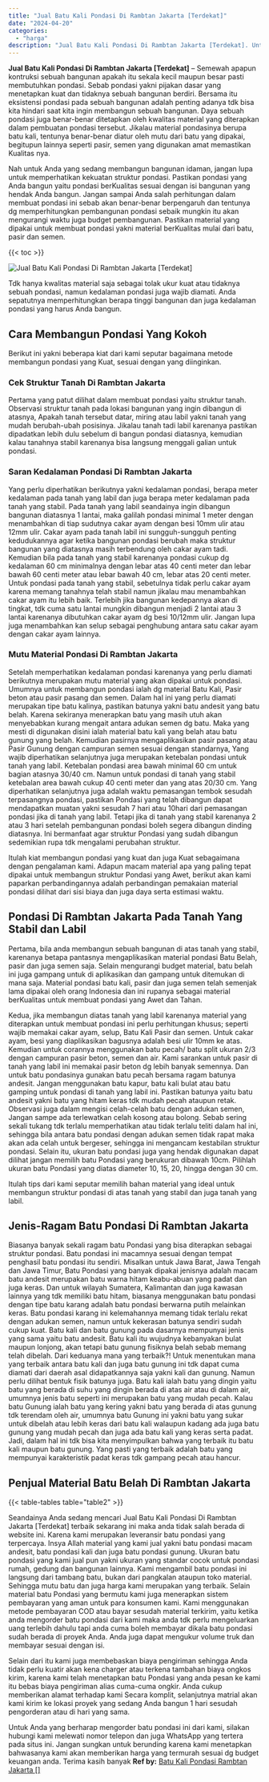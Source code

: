 ```yaml
---
title: "Jual Batu Kali Pondasi Di Rambtan Jakarta [Terdekat]"
date: "2024-04-20"
categories: 
  - "harga"
description: "Jual Batu Kali Pondasi Di Rambtan Jakarta [Terdekat]. Untuk Anda yang berharap mengorder batu pondasi ini dari kami, silakan hubungi kami melewati nomor tele..."
---
```


**Jual Batu Kali Pondasi Di Rambtan Jakarta \[Terdekat\]** – Semewah apapun kontruksi sebuah bangunan apakah itu sekala kecil maupun besar pasti membutuhkan pondasi. Sebab pondasi yakni pijakan dasar yang menetapkan kuat dan tidaknya sebuah bangunan berdiri. Bersama itu eksistensi pondasi pada sebuah bangunan adalah penting adanya tdk bisa kita hindari saat kita ingin membangun sebuah bangunan. Daya sebuah pondasi juga benar-benar ditetapkan oleh kwalitas material yang diterapkan dalam pembuatan pondasi tersebut. Jikalau material pondasinya berupa batu kali, tentunya benar-benar diatur oleh mutu dari batu yang dipakai, begitupun lainnya seperti pasir, semen yang digunakan amat memastikan Kualitas nya.

Nah untuk Anda yang sedang membangun bangunan idaman, jangan lupa untuk memperhatikan kekuatan struktur pondasi. Pastikan pondasi yang Anda bangun yaitu pondasi berKualitas sesuai dengan isi bangunan yang hendak Anda bangun. Jangan sampai Anda salah perhitungan dalam membuat pondasi ini sebab akan benar-benar berpengaruh dan tentunya dg memperhitungkan pembangunan pondasi sebaik mungkin itu akan mengurangi waktu juga budget pembangunan. Pastikan material yang dipakai untuk membuat pondasi yakni material berKualitas mulai dari batu, pasir dan semen.

{{< toc >}}

![Jual Batu Kali Pondasi Di Rambtan Jakarta [Terdekat]](/images/jual-batu-kali-32.png)

Tdk hanya kwalitas material saja sebagai tolak ukur kuat atau tidaknya sebuah pondasi, namun kedalaman pondasi juga wajib diamati. Anda sepatutnya memperhitungkan berapa tinggi bangunan dan juga kedalaman pondasi yang harus Anda bangun.

## Cara Membangun Pondasi Yang Kokoh

Berikut ini yakni beberapa kiat dari kami seputar bagaimana metode membangun pondasi yang Kuat, sesuai dengan yang diinginkan.

### Cek Struktur Tanah Di Rambtan Jakarta

Pertama yang patut dilihat dalam membuat pondasi yaitu struktur tanah. Observasi struktur tanah pada lokasi bangunan yang ingin dibangun di atasnya, Apakah tanah tersebut datar, miring atau labil yakni tanah yang mudah berubah-ubah posisinya. Jikalau tanah tadi labil karenanya pastikan dipadatkan lebih dulu sebelum di bangun pondasi diatasnya, kemudian kalau tanahnya stabil karenanya bisa langsung menggali galian untuk pondasi.

### Saran Kedalaman Pondasi Di Rambtan Jakarta

Yang perlu diperhatikan berikutnya yakni kedalaman pondasi, berapa meter kedalaman pada tanah yang labil dan juga berapa meter kedalaman pada tanah yang stabil. Pada tanah yang labil seandainya ingin dibangun bangunan diatasnya 1 lantai, maka galilah pondasi minimal 1 meter dengan menambahkan di tiap sudutnya cakar ayam dengan besi 10mm ulir atau 12mm ulir. Cakar ayam pada tanah labil ini sungguh-sungguh penting kedudukannya agar ketika bangunan pondasi berubah maka struktur bangunan yang diatasnya masih terbendung oleh cakar ayam tadi. Kemudian bila pada tanah yang stabil karenanya pondasi cukup dg kedalaman 60 cm minimalnya dengan lebar atas 40 centi meter dan lebar bawah 60 centi meter atau lebar bawah 40 cm, lebar atas 20 centi meter. Untuk pondasi pada tanah yang stabil, sebetulnya tidak perlu cakar ayam karena memang tanahnya telah stabil namun jikalau mau menambahkan cakar ayam itu lebih baik. Terlebih jika bangunan kedepannya akan di tingkat, tdk cuma satu lantai mungkin dibangun menjadi 2 lantai atau 3 lantai karenanya dibutuhkan cakar ayam dg besi 10/12mm ulir. Jangan lupa juga menambahkan kan selup sebagai penghubung antara satu cakar ayam dengan cakar ayam lainnya.

### Mutu Material Pondasi Di Rambtan Jakarta

Setelah memperhatikan kedalaman pondasi karenanya yang perlu diamati berikutnya merupakan mutu material yang akan dipakai untuk pondasi. Umumnya untuk membangun pondasi ialah dg material Batu Kali, Pasir beton atau pasir pasang dan semen. Dalam hal ini yang perlu diamati merupakan tipe batu kalinya, pastikan batunya yakni batu andesit yang batu belah. Karena sekiranya menerapkan batu yang masih utuh akan menyebabkan kurang mengait antara adukan semen dg batu. Maka yang mesti di digunakan disini ialah material batu kali yang belah atau batu gunung yang belah. Kemudian pasirnya mengaplikasikan pasir pasang atau Pasir Gunung dengan campuran semen sesuai dengan standarnya, Yang wajib diperhatikan selanjutnya juga merupakan ketebalan pondasi untuk tanah yang labil. Ketebalan pondasi area bawah minimal 60 cm untuk bagian atasnya 30/40 cm. Namun untuk pondasi di tanah yang stabil ketebalan area bawah cukup 40 centi meter dan yang atas 20/30 cm. Yang diperhatikan selanjutnya juga adalah waktu pemasangan tembok sesudah terpasangnya pondasi, pastikan Pondasi yang telah dibangun dapat mendapatkan muatan yakni sesudah 7 hari atau 10hari dari pemasangan pondasi jika di tanah yang labil. Tetapi jika di tanah yang stabil karenanya 2 atau 3 hari setelah pembangunan pondasi boleh segera dibangun dinding diatasnya. Ini bermanfaat agar struktur Pondasi yang sudah dibangun sedemikian rupa tdk mengalami perubahan struktur.

Itulah kiat membangun pondasi yang kuat dan juga Kuat sebagaimana dengan pengalaman kami. Adapun macam material apa yang paling tepat dipakai untuk membangun struktur Pondasi yang Awet, berikut akan kami paparkan perbandingannya adalah perbandingan pemakaian material pondasi dilihat dari sisi biaya dan juga daya serta estimasi waktu.

## Pondasi Di Rambtan Jakarta Pada Tanah Yang Stabil dan Labil

Pertama, bila anda membangun sebuah bangunan di atas tanah yang stabil, karenanya betapa pantasnya mengaplikasikan material pondasi Batu Belah, pasir dan juga semen saja. Selain mengurangi budget material, batu belah ini juga gampang untuk di aplikasikan dan gampang untuk ditemukan di mana saja. Material pondasi batu kali, pasir dan juga semen telah semenjak lama dipakai oleh orang Indonesia dan ini rupanya sebagai material berKualitas untuk membuat pondasi yang Awet dan Tahan.

Kedua, jika membangun diatas tanah yang labil karenanya material yang diterapkan untuk membuat pondasi ini perlu perhitungan khusus; seperti wajib memakai cakar ayam, selup, Batu Kali Pasir dan semen. Untuk cakar ayam, besi yang diaplikasikan bagusnya adalah besi ulir 10mm ke atas. Kemudian untuk corannya menggunakan batu pecah/ batu split ukuran 2/3 dengan campuran pasir beton, semen dan air. Kami sarankan untuk pasir di tanah yang labil ini memakai pasir beton dg lebih banyak semennya. Dan untuk batu pondasinya gunakan batu pecah bersama ragam batunya andesit. Jangan menggunakan batu kapur, batu kali bulat atau batu gamping untuk pondasi di tanah yang labil ini. Pastikan batunya yaitu batu andesit yakni batu yang hitam keras tdk mudah pecah ataupun retak. Observasi juga dalam mengisi celah-celah batu dengan adukan semen, Jangan sampe ada terlewatkan celah kosong atau bolong. Sebab sering sekali tukang tdk terlalu memperhatikan atau tidak terlalu teliti dalam hal ini, sehingga bila antara batu pondasi dengan adukan semen tidak rapat maka akan ada celah untuk bergeser, sehingga ini mengancam kestabilan struktur pondasi. Selain itu, ukuran batu pondasi juga yang hendak digunakan dapat dilihat jangan memilih batu Pondasi yang berukuran dibawah 10cm. Pilihlah ukuran batu Pondasi yang diatas diameter 10, 15, 20, hingga dengan 30 cm.

Itulah tips dari kami seputar memilih bahan material yang ideal untuk membangun struktur pondasi di atas tanah yang stabil dan juga tanah yang labil.

## Jenis-Ragam Batu Pondasi Di Rambtan Jakarta

Biasanya banyak sekali ragam batu Pondasi yang bisa diterapkan sebagai struktur pondasi. Batu pondasi ini macamnya sesuai dengan tempat penghasil batu pondasi itu sendiri. Misalkan untuk Jawa Barat, Jawa Tengah dan Jawa Timur, Batu Pondasi yang banyak dipakai jenisnya adalah macam batu andesit merupakan batu warna hitam keabu-abuan yang padat dan juga keras. Dan untuk wilayah Sumatera, Kalimantan dan juga kawasan lainnya yang tdk memiliki batu hitam, biasanya menggunakan batu pondasi dengan tipe batu karang adalah batu pondasi berwarna putih melainkan keras. Batu pondasi karang ini kelemahannya memang tidak terlalu rekat dengan adukan semen, namun untuk kekerasan batunya sendiri sudah cukup kuat. Batu kali dan batu gunung pada dasarnya mempunyai jenis yang sama yaitu batu andesit. Batu kali itu wujudnya kebanyakan bulat maupun lonjong, akan tetapi batu gunung fisiknya belah sebab memang telah dibelah. Dari keduanya mana yang terbaik?! Untuk menentukan mana yang terbaik antara batu kali dan juga batu gunung ini tdk dapat cuma diamati dari daerah asal didapatkannya saja yakni kali dan gunung. Namun perlu dilihat bentuk fisik batunya juga. Batu kali ialah batu yang dingin yaitu batu yang berada di suhu yang dingin berada di atas air atau di dalam air, umumnya jenis batu seperti ini merupakan batu yang mudah pecah. Kalau batu Gunung ialah batu yang kering yakni batu yang berada di atas gunung tdk terendam oleh air, umumnya batu Gunung ini yakni batu yang sukar untuk dibelah atau lebih keras dari batu kali walaupun kadang ada juga batu gunung yang mudah pecah dan juga ada batu kali yang keras serta padat. Jadi, dalam hal ini tdk bisa kita menyimpulkan bahwa yang terbaik itu batu kali maupun batu gunung. Yang pasti yang terbaik adalah batu yang mempunyai karakteristik padat keras tdk gampang pecah atau hancur.

## Penjual Material Batu Belah Di Rambtan Jakarta

{{< table-tables table="table2" >}}

Seandainya Anda sedang mencari Jual Batu Kali Pondasi Di Rambtan Jakarta \[Terdekat\] terbaik sekarang ini maka anda tidak salah berada di website ini. Karena kami merupakan leveransir batu pondasi yang terpercaya. Insya Allah material yang kami jual yakni batu pondasi macam andesit, batu pondasi kali dan juga batu pondasi gunung. Ukuran batu pondasi yang kami jual pun yakni ukuran yang standar cocok untuk pondasi rumah, gedung dan bangunan lainnya. Kami mengambil batu pondasi ini langsung dari tambang batu, bukan dari pangkalan ataupun toko material. Sehingga mutu batu dan juga harga kami merupakan yang terbaik. Selain material batu Pondasi yang bermutu kami juga menerapkan sistem pembayaran yang aman untuk para konsumen kami. Kami menggunakan metode pembayaran COD atau bayar sesudah material terkirim, yaitu ketika anda mengorder batu pondasi dari kami maka anda tdk perlu mengeluarkan uang terlebih dahulu tapi anda cuma boleh membayar dikala batu pondasi sudah berada di proyek Anda. Anda juga dapat mengukur volume truk dan membayar sesuai dengan isi.

Selain dari itu kami juga membebaskan biaya pengiriman sehingga Anda tidak perlu kuatir akan kena charger atau terkena tambahan biaya ongkos kirim, karena kami telah menetapkan batu Pondasi yang anda pesan ke kami itu bebas biaya pengiriman alias cuma-cuma ongkir. Anda cukup memberikan alamat terhadap kami Secara komplit, selanjutnya matrial akan kami kirim ke lokasi proyek yang sedang Anda bangun 1 hari sesudah pengorderan atau di hari yang sama.

Untuk Anda yang berharap mengorder batu pondasi ini dari kami, silakan hubungi kami melewati nomor telepon dan juga WhatsApp yang tertera pada situs ini. Jangan sungkan untuk berunding karena kami menetapkan bahwasanya kami akan memberikan harga yang termurah sesuai dg budget keuangan anda. Terima kasih banyak
**Ref by:** [Batu Kali Pondasi Rambtan Jakarta []](https://id.wikipedia.org/wiki/Batu)
